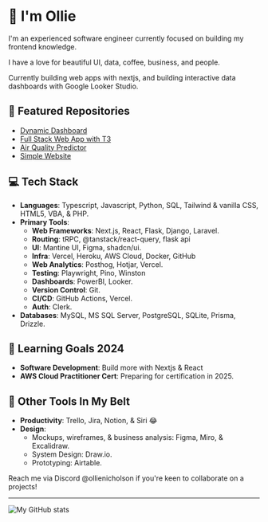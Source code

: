 # 👋 I'm Ollie

I'm an experienced software engineer currently focused on building my frontend knowledge.

I have a love for beautiful UI, data, coffee, business, and people.

Currently building web apps with nextjs, and building interactive data dashboards with Google Looker Studio.

## 🚀 Featured Repositories 
- [Dynamic Dashboard](https://github.com/ollienicholson/dashboard-v2.git)
- [Full Stack Web App with T3](https://github.com/ollienicholson/partnerswell-dev.git)
- [Air Quality Predictor](https://github.com/ollienicholson/air_quality_prediction.git)
- [Simple Website](https://github.com/ollienicholson/website1.0.git)

## 💻 Tech Stack
- **Languages**: Typescript, Javascript, Python, SQL, Tailwind & vanilla CSS, HTML5, VBA, & PHP.
- **Primary Tools**:
  - **Web Frameworks**: Next.js, React, Flask, Django, Laravel.
  - **Routing**: tRPC, @tanstack/react-query, flask api
  - **UI**: Mantine UI, Figma, shadcn/ui.
  - **Infra**: Vercel, Heroku, AWS Cloud,  Docker, GitHub
  - **Web Analytics**: Posthog, Hotjar, Vercel.
  - **Testing**: Playwright, Pino, Winston
  - **Dashboards**: PowerBI, Looker.
  - **Version Control**: Git.
  - **CI/CD**: GitHub Actions, Vercel.
  - **Auth**: Clerk.
- **Databases**: MySQL, MS SQL Server, PostgreSQL, SQLite, Prisma, Drizzle.

## 🌱 Learning Goals 2024
- **Software Development**: Build more with Nextjs & React
- **AWS Cloud Practitioner Cert**: Preparing for certification in 2025.

## 🔧 Other Tools In My Belt
- **Productivity**: Trello, Jira, Notion, & Siri 😂
- **Design**:
  - Mockups, wireframes, & business analysis: Figma, Miro, & Excalidraw.
  - System Design: Draw.io.
  - Prototyping: Airtable.

Reach me via Discord @ollienicholson if you're keen to collaborate on a projects!

---

![My GitHub stats](https://github-readme-stats.vercel.app/api?username=ollienicholson&show_icons=true&theme=transparent&title_color=0096ff)
